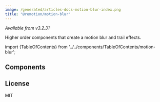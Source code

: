 ```yaml
---
image: /generated/articles-docs-motion-blur-index.png
title: "@remotion/motion-blur"
---
```


_Available from v3.2.31_

Higher order components that create a motion blur and trail effects.

import {TableOfContents} from '../../components/TableOfContents/motion-blur';

<Installation pkg="@remotion/renderer"/>

## Components

<TableOfContents />

## License

MIT
